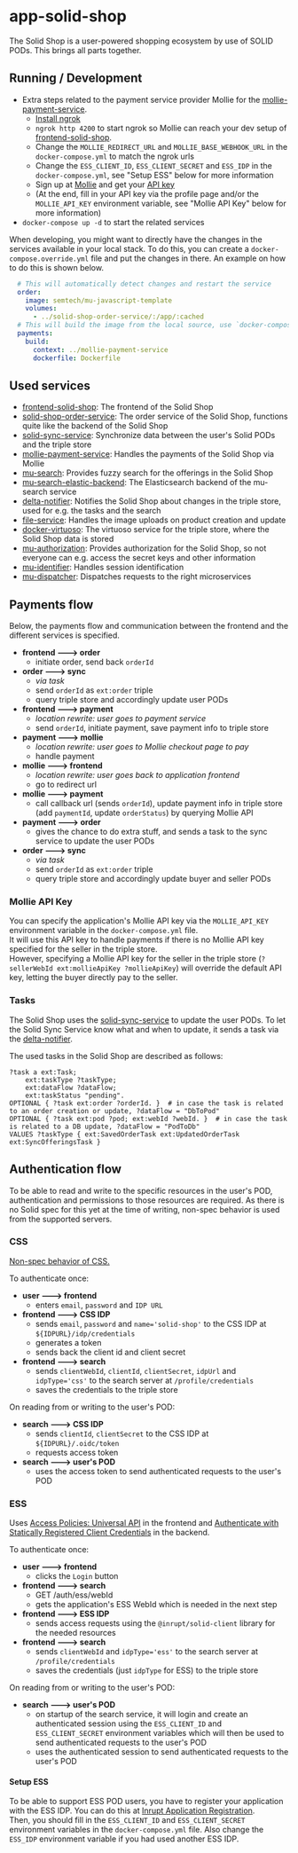 # app-solid-shop

The Solid Shop is a user-powered shopping ecosystem by use of SOLID PODs. This brings all parts together.

## Running / Development

* Extra steps related to the payment service provider Mollie for the [mollie-payment-service](https://github.com/madnificent/mollie-payment-service).
    * [Install ngrok](https://ngrok.com/download)
    * `ngrok http 4200` to start ngrok so Mollie can reach your dev setup of [frontend-solid-shop](https://github.com/redpencilio/frontend-solid-shop).
    * Change the `MOLLIE_REDIRECT_URL` and `MOLLIE_BASE_WEBHOOK_URL` in the `docker-compose.yml` to match the ngrok urls
    * Change the `ESS_CLIENT_ID`, `ESS_CLIENT_SECRET` and `ESS_IDP` in the `docker-compose.yml`, see "Setup ESS" below for more information
    * Sign up at [Mollie](https://www.mollie.com/) and get your [API key](https://docs.mollie.com/overview/authentication)
    * (At the end, fill in your API key via the profile page and/or the `MOLLIE_API_KEY` environment variable, see "Mollie API Key" below for more information)
* `docker-compose up -d` to start the related services

When developing, you might want to directly have the changes in the services available in your local stack.
To do this, you can create a `docker-compose.override.yml` file and put the changes in there.
An example on how to do this is shown below.

```yaml
  # This will automatically detect changes and restart the service
  order:
    image: semtech/mu-javascript-template
    volumes:
      - ../solid-shop-order-service/:/app/:cached
  # This will build the image from the local source, use `docker-compose build` together with `docker-compose up -d` to restart the service
  payments:
    build:
      context: ../mollie-payment-service
      dockerfile: Dockerfile
```

## Used services
- [frontend-solid-shop](https://github.com/redpencilio/frontend-solid-shop): The frontend of the Solid Shop
- [solid-shop-order-service](https://github.com/redpencilio/solid-shop-order-service): The order service of the Solid Shop, functions quite like the backend of the Solid Shop
- [solid-sync-service](https://github.com/redpencilio/solid-sync-service): Synchronize data between the user's Solid PODs and the triple store
- [mollie-payment-service](https://github.com/madnificent/mollie-payment-service): Handles the payments of the Solid Shop via Mollie
- [mu-search](https://github.com/mu-semtech/mu-search): Provides fuzzy search for the offerings in the Solid Shop
- [mu-search-elastic-backend](https://github.com/mu-semtech/mu-search-elastic-backend): The Elasticsearch backend of the mu-search service
- [delta-notifier](https://github.com/mu-semtech/delta-notifier): Notifies the Solid Shop about changes in the triple store, used for e.g. the tasks and the search
- [file-service](https://github.com/mu-semtech/file-service): Handles the image uploads on product creation and update
- [docker-virtuoso](https://github.com/redpencilio/docker-virtuoso): The virtuoso service for the triple store, where the Solid Shop data is stored
- [mu-authorization](https://github.com/mu-semtech/mu-authorization): Provides authorization for the Solid Shop, so not everyone can e.g. access the secret keys and other information
- [mu-identifier](https://github.com/mu-semtech/mu-identifier): Handles session identification
- [mu-dispatcher](https://github.com/mu-semtech/mu-dispatcher): Dispatches requests to the right microservices

## Payments flow

Below, the payments flow and communication between the frontend and the different services is specified.
- **frontend ---> order**
    - initiate order, send back `orderId`
- **order ---> sync**
  - *via task*
  - send `orderId` as `ext:order` triple
  - query triple store and accordingly update user PODs
- **frontend ---> payment**
  - *location rewrite: user goes to payment service*
  - send `orderId`, initiate payment, save payment info to triple store
- **payment ---> mollie**
  - *location rewrite: user goes to Mollie checkout page to pay*
  - handle payment
- **mollie ---> frontend**
  - *location rewrite: user goes back to application frontend*
  - go to redirect url
- **mollie ---> payment**
  - call callback url (sends `orderId`), update payment info in triple store (add `paymentId`, update `orderStatus`) by querying Mollie API
- **payment ---> order**
  - gives the chance to do extra stuff, and sends a task to the sync service to update the user PODs
- **order ---> sync**
  - *via task*
  - send `orderId` as `ext:order` triple
  - query triple store and accordingly update buyer and seller PODs

### Mollie API Key

You can specify the application's Mollie API key via the `MOLLIE_API_KEY` environment variable in the `docker-compose.yml` file.  
It will use this API key to handle payments if there is no Mollie API key specified for the seller in the triple store.  
However, specifying a Mollie API key for the seller in the triple store (`?sellerWebId ext:mollieApiKey ?mollieApiKey`) will override the default API key, letting the buyer directly pay to the seller.

### Tasks

The Solid Shop uses the [solid-sync-service](https://github.com/redpencilio/solid-sync-service) to update the user PODs.
To let the Solid Sync Service know what and when to update, it sends a task via the [delta-notifier](https://github.com/mu-semtech/delta-notifier).

The used tasks in the Solid Shop are described as follows:
```
?task a ext:Task;
    ext:taskType ?taskType;
    ext:dataFlow ?dataFlow;
    ext:taskStatus "pending".
OPTIONAL { ?task ext:order ?orderId. }  # in case the task is related to an order creation or update, ?dataFlow = "DbToPod"
OPTIONAL { ?task ext:pod ?pod; ext:webId ?webId. }  # in case the task is related to a DB update, ?dataFlow = "PodToDb"
VALUES ?taskType { ext:SavedOrderTask ext:UpdatedOrderTask ext:SyncOfferingsTask }
```

## Authentication flow

To be able to read and write to the specific resources in the user's POD, authentication and permissions to those resources are required.
As there is no Solid spec for this yet at the time of writing, non-spec behavior is used from the supported servers.

### CSS

[Non-spec behavior of CSS.](https://communitysolidserver.github.io/CommunitySolidServer/4.0/client-credentials/)

To authenticate once:
- **user ---> frontend**
    - enters `email`, `password` and `IDP URL`
- **frontend ---> CSS IDP**
    - sends `email`, `password` and `name='solid-shop'` to the CSS IDP at `${IDPURL}/idp/credentials`
    - generates a token
    - sends back the client id and client secret
- **frontend ---> search**
    - sends `clientWebId`, `clientId`, `clientSecret`, `idpUrl` and `idpType='css'` to the search server at `/profile/credentials`
    - saves the credentials to the triple store

On reading from or writing to the user's POD:
- **search ---> CSS IDP**
    - sends `clientId`, `clientSecret` to the CSS IDP at `${IDPURL}/.oidc/token`
    - requests access token
- **search ---> user's POD**
    - uses the access token to send authenticated requests to the user's POD

### ESS

Uses [Access Policies: Universal API](https://docs.inrupt.com/developer-tools/javascript/client-libraries/tutorial/manage-access-policies/#change-agent-access) in the frontend and [Authenticate with Statically Registered Client Credentials](https://docs.inrupt.com/developer-tools/javascript/client-libraries/tutorial/authenticate-nodejs-script/#authenticate-with-statically-registered-client-credentials) in the backend.

To authenticate once:
- **user ---> frontend**
    - clicks the `Login` button
- **frontend ---> search**
    - GET /auth/ess/webId
    - gets the application's ESS WebId which is needed in the next step
- **frontend ---> ESS IDP**
    - sends access requests using the `@inrupt/solid-client` library for the needed resources
- **frontend ---> search**
    - sends `clientWebId` and `idpType='ess'` to the search server at `/profile/credentials`
    - saves the credentials (just `idpType` for ESS) to the triple store

On reading from or writing to the user's POD:
- **search ---> user's POD**
    - on startup of the search service, it will login and create an authenticated session using the `ESS_CLIENT_ID` and `ESS_CLIENT_SECRET` environment variables which will then be used to send authenticated requests to the user's POD
    - uses the authenticated session to send authenticated requests to the user's POD

#### Setup ESS

To be able to support ESS POD users, you have to register your application with the ESS IDP. You can do this at [Inrupt Application Registration](https://login.inrupt.com/registration.html).  
Then, you should fill in the `ESS_CLIENT_ID` and `ESS_CLIENT_SECRET` environment variables in the `docker-compose.yml` file. Also change the `ESS_IDP` environment variable if you had used another ESS IDP.
